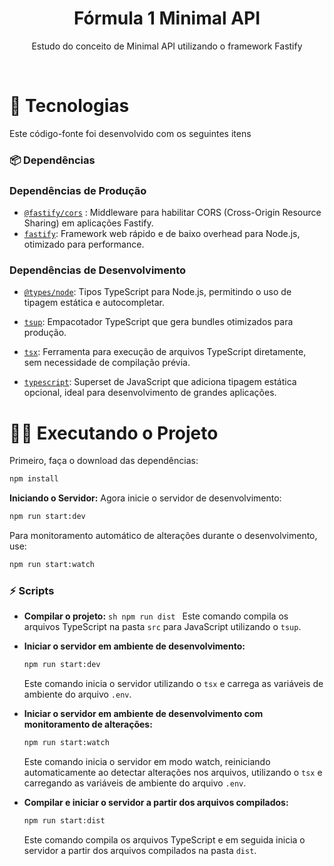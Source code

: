 <div align="center">

  <h1 align="center"><strong>Fórmula 1 Minimal API</strong></h1>
  <p align="center">
	  Estudo do conceito de Minimal API utilizando o framework Fastify 
  </p>

</div>

<br />

# 🚀 Tecnologias

Este código-fonte foi desenvolvido com os seguintes itens

### 📦 Dependências

### Dependências de Produção

-   [`@fastify/cors`](https://www.npmjs.com/package/@fastify/cors) : Middleware para habilitar CORS (Cross-Origin Resource Sharing) em aplicações Fastify.
-   [`fastify`](https://www.npmjs.com/package/fastify): Framework web rápido e de baixo overhead para Node.js, otimizado para performance.

### Dependências de Desenvolvimento

-   [`@types/node`](https://www.npmjs.com/package/@types/node): Tipos TypeScript para Node.js, permitindo o uso de tipagem estática e autocompletar.

-   [`tsup`](https://www.npmjs.com/package/tsup): Empacotador TypeScript que gera bundles otimizados para produção.

-   [`tsx`](https://www.npmjs.com/package/tsx): Ferramenta para execução de arquivos TypeScript diretamente, sem necessidade de compilação prévia.

-   [`typescript`](https://www.npmjs.com/package/typescript): Superset de JavaScript que adiciona tipagem estática opcional, ideal para desenvolvimento de grandes aplicações.

# 👨‍💻 Executando o Projeto

Primeiro, faça o download das dependências:

```sh
npm install
```

**Iniciando o Servidor:**
Agora inicie o servidor de desenvolvimento:

```sh
npm run start:dev
```

Para monitoramento automático de alterações durante o desenvolvimento, use:

```sh
npm run start:watch
```

### ⚡ Scripts

-   **Compilar o projeto:**
    `sh
npm run dist
`
    Este comando compila os arquivos TypeScript na pasta `src` para JavaScript utilizando o `tsup`.
    <br>

-   **Iniciar o servidor em ambiente de desenvolvimento:**

    ```sh
    npm run start:dev
    ```

    Este comando inicia o servidor utilizando o `tsx` e carrega as variáveis de ambiente do arquivo `.env`.
    <br>

-   **Iniciar o servidor em ambiente de desenvolvimento com monitoramento de alterações:**

    ```sh
    npm run start:watch
    ```

    Este comando inicia o servidor em modo watch, reiniciando automaticamente ao detectar alterações nos arquivos, utilizando o `tsx` e carregando as variáveis de ambiente do arquivo `.env`.
    <br>

-   **Compilar e iniciar o servidor a partir dos arquivos compilados:**
    ```sh
    npm run start:dist
    ```
    Este comando compila os arquivos TypeScript e em seguida inicia o servidor a partir dos arquivos compilados na pasta `dist`.
